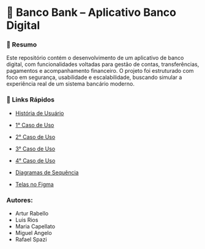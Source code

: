 # 📱 Banco Bank – Aplicativo Banco Digital
### 📌 Resumo

  Este repositório contém o desenvolvimento de um aplicativo de banco digital, com funcionalidades voltadas para gestão de contas, transferências, pagamentos e acompanhamento financeiro.
O projeto foi estruturado com foco em segurança, usabilidade e escalabilidade, buscando simular a experiência real de um sistema bancário moderno.

### 📖 Links Rápidos

- <a href="https://github.com/JuliaFCap/Trabalho-Arnaldo/blob/main/Engenharia%20de%20Software/Hist%C3%B3ria%20de%20Usu%C3%A1rio/Hist%C3%B3rias%20de%20Usu%C3%A1rio.pdf" target="_blank">História de Usuário</a>

- <a href="https://github.com/JuliaFCap/Trabalho-Arnaldo/blob/main/Engenharia%20de%20Software/Casos%20de%20Uso/diagram%201.png" target="_blank">1° Caso de Uso</a>

- <a href="https://github.com/JuliaFCap/Trabalho-Arnaldo/blob/main/Engenharia%20de%20Software/Casos%20de%20Uso/diagram%202.png" target="_blank">2° Caso de Uso</a>

- <a href="https://github.com/JuliaFCap/Trabalho-Arnaldo/blob/main/Engenharia%20de%20Software/Casos%20de%20Uso/diagram%203.png" target="_blank">3° Caso de Uso</a>

- <a href="https://github.com/JuliaFCap/Trabalho-Arnaldo/blob/main/Engenharia%20de%20Software/Casos%20de%20Uso/Diagram%204.png" target="_blank">4° Caso de Uso</a>

- <a href="https://github.com/JuliaFCap/Trabalho-Arnaldo/blob/main/Engenharia%20de%20Software/Diagrama%20de%20sequ%C3%AAncia/Diagramas%20de%20Sequ%C3%AAncia.pdf" target="_blank">Diagramas de Sequência</a>

- <a href="https://www.figma.com/proto/VLk0xT5KpDvmrb7zorKtiX/Banco?node-id=1-1225&p=f&t=Zeth8WuoaiY4UI8K-1&scaling=min-zoom&content-scaling=fixed&page-id=0%3A1" target="_blank">Telas no Figma</a>

### Autores:
- Artur Rabello
- Luis Rios
- Maria Capellato
- Miguel Angelo
- Rafael Spazi

